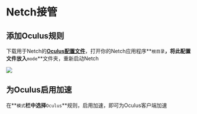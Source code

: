 # Netch接管

## 添加Oculus规则

下载用于Netch的[**Oculus配置文件**](https://cdn.jsdelivr.net/gh/eyw015/Oculus-guide-China/netch/Oculus.txt)，打开你的Netch应用程序**`根目录`**，将此配置文件放入**`mode`**文件夹，重新启动Netch

![](https://cdn.jsdelivr.net/gh/EYW-015/Oculus-guide-China/netch/netch3.png)

## 为Oculus启用加速

在**`模式`**栏中选择**`Oculus`**规则，启用加速，即可为Oculus客户端加速

